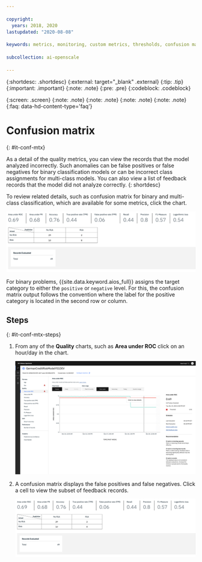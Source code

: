```yaml
---

copyright:
  years: 2018, 2020
lastupdated: "2020-08-08"

keywords: metrics, monitoring, custom metrics, thresholds, confusion matrix, score

subcollection: ai-openscale

---
```


{:shortdesc: .shortdesc}
{:external: target="_blank" .external}
{:tip: .tip}
{:important: .important}
{:note: .note}
{:pre: .pre}
{:codeblock: .codeblock}

{:screen: .screen}
{:note: .note}
{:note: .note}
{:note: .note}
{:note: .note}
{:faq: data-hd-content-type='faq'}

# Confusion matrix
{: #it-conf-mtx}

As a detail of the quality metrics, you can view the records that the model analyzed incorrectly. Such anomalies can be false positives or false negatives for binary classification models or can be incorrect class assignments for multi-class models. You can also view a list of feedback records that the model did not analyze correctly.
{: shortdesc}

To review related details, such as confusion matrix for binary and multi-class classification, which are available for some metrics, click the chart.

![detail table of quality metrics commonly referred to as the confusion matrix](images/wos-quality-confusion-matrix.png)

For binary problems, {{site.data.keyword.aios_full}} assigns the target category to  either the `positive` or `negative` level. For this, the confusion matrix output follows the convention where the label for the positive category is located in the second row or column.


## Steps
{: #it-conf-mtx-steps}

1. From any of the **Quality** charts, such as **Area under ROC** click on an hour/day in the chart.
    
    ![a metrics chart is displayed with area under ROC violations](images/wos-quality-area-under-roc.png)

1. A confusion matrix displays the false positives and false negatives. Click a cell to view the subset of feedback records.

    ![detail table of quality metrics](images/wos-quality-confusion-matrix.png)


